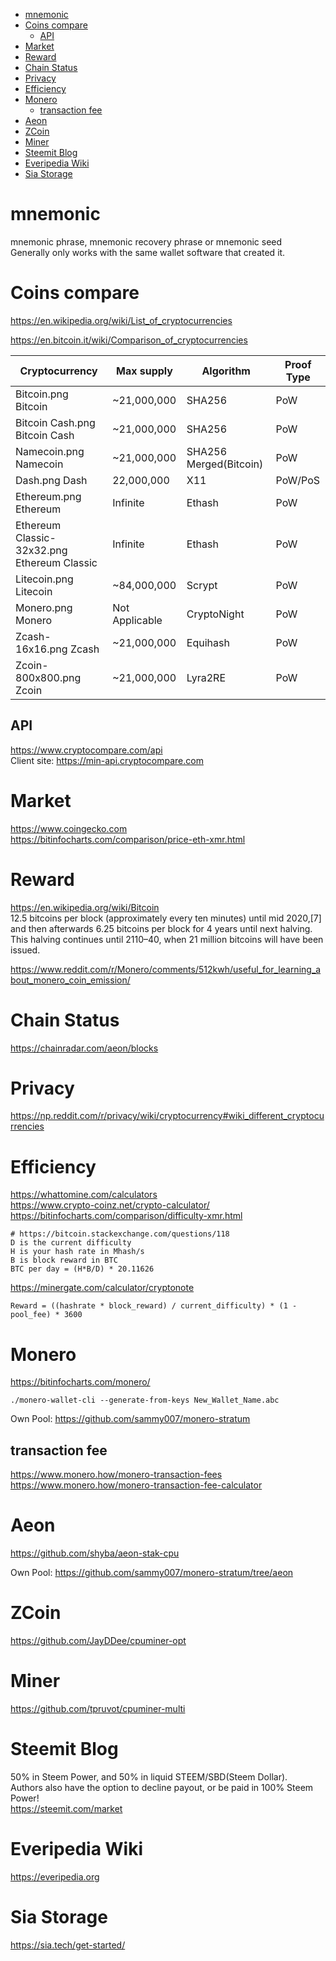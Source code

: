 <!-- TOC -->

- [mnemonic](#mnemonic)
- [Coins compare](#coins-compare)
    - [API](#api)
- [Market](#market)
- [Reward](#reward)
- [Chain Status](#chain-status)
- [Privacy](#privacy)
- [Efficiency](#efficiency)
- [Monero](#monero)
    - [transaction fee](#transaction-fee)
- [Aeon](#aeon)
- [ZCoin](#zcoin)
- [Miner](#miner)
- [Steemit Blog](#steemit-blog)
- [Everipedia Wiki](#everipedia-wiki)
- [Sia Storage](#sia-storage)

<!-- /TOC -->

# mnemonic
mnemonic phrase, mnemonic recovery phrase or mnemonic seed  
Generally only works with the same wallet software that created it.

# Coins compare
https://en.wikipedia.org/wiki/List_of_cryptocurrencies  

https://en.bitcoin.it/wiki/Comparison_of_cryptocurrencies

|Cryptocurrency|Max supply|Algorithm|Proof Type|
|---|---|---|---|
|Bitcoin.png Bitcoin|~21,000,000|SHA256|PoW|
|Bitcoin Cash.png Bitcoin Cash|~21,000,000|SHA256|PoW|
|Namecoin.png Namecoin|~21,000,000|SHA256 Merged(Bitcoin)|PoW|
|Dash.png Dash|22,000,000|X11|PoW/PoS|
|Ethereum.png Ethereum|Infinite|Ethash|PoW|
|Ethereum Classic-32x32.png Ethereum Classic|Infinite|Ethash|PoW|
|Litecoin.png Litecoin|~84,000,000|Scrypt|PoW|
|Monero.png Monero|Not Applicable|CryptoNight|PoW|
|Zcash-16x16.png Zcash|~21,000,000|Equihash|PoW|
|Zcoin-800x800.png Zcoin|~21,000,000|Lyra2RE|PoW|

## API
https://www.cryptocompare.com/api  
Client site: https://min-api.cryptocompare.com

# Market
https://www.coingecko.com  
https://bitinfocharts.com/comparison/price-eth-xmr.html  

# Reward
https://en.wikipedia.org/wiki/Bitcoin  
12.5 bitcoins per block (approximately every ten minutes) until mid 2020,[7] and then afterwards 6.25 bitcoins per block for 4 years until next halving. This halving continues until 2110–40, when 21 million bitcoins will have been issued.

https://www.reddit.com/r/Monero/comments/512kwh/useful_for_learning_about_monero_coin_emission/

# Chain Status
https://chainradar.com/aeon/blocks

# Privacy
https://np.reddit.com/r/privacy/wiki/cryptocurrency#wiki_different_cryptocurrencies

# Efficiency
https://whattomine.com/calculators  
https://www.crypto-coinz.net/crypto-calculator/  
https://bitinfocharts.com/comparison/difficulty-xmr.html  

    # https://bitcoin.stackexchange.com/questions/118
    D is the current difficulty
    H is your hash rate in Mhash/s
    B is block reward in BTC
    BTC per day = (H*B/D) * 20.11626

https://minergate.com/calculator/cryptonote

    Reward = ((hashrate * block_reward) / current_difficulty) * (1 - pool_fee) * 3600

# Monero
https://bitinfocharts.com/monero/  

    ./monero-wallet-cli --generate-from-keys New_Wallet_Name.abc

Own Pool: https://github.com/sammy007/monero-stratum

## transaction fee
https://www.monero.how/monero-transaction-fees
https://www.monero.how/monero-transaction-fee-calculator

# Aeon
https://github.com/shyba/aeon-stak-cpu

Own Pool: https://github.com/sammy007/monero-stratum/tree/aeon

# ZCoin
https://github.com/JayDDee/cpuminer-opt

# Miner
https://github.com/tpruvot/cpuminer-multi

# Steemit Blog
50% in Steem Power, and 50% in liquid STEEM/SBD(Steem Dollar).  
Authors also have the option to decline payout, or be paid in 100% Steem Power!  
https://steemit.com/market  

# Everipedia Wiki
https://everipedia.org

# Sia Storage
https://sia.tech/get-started/

